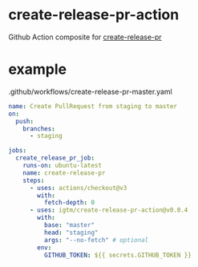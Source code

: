 # create-release-pr-action

Github Action composite for [create-release-pr](https://github.com/igtm/create-release-pr)

# example

.github/workflows/create-release-pr-master.yaml

```yaml
name: Create PullRequest from staging to master
on:
  push:
    branches:
      - staging

jobs:
  create_release_pr_job:
    runs-on: ubuntu-latest
    name: create-release-pr
    steps:
      - uses: actions/checkout@v3
        with:
          fetch-depth: 0
      - uses: igtm/create-release-pr-action@v0.0.4
        with:
          base: "master"
          head: "staging"
          args: "--no-fetch" # optional
        env:
          GITHUB_TOKEN: ${{ secrets.GITHUB_TOKEN }}
```
